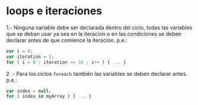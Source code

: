 # loops e iteraciones

1.- Ninguna variable debe ser declarada dentro del ciclo, todas las variables que se deban usar ya sea en la iteracion o en las condiciones se deben declarar antes de que comience la iteración. p.e.:
```javascript
var i = 0;
var iteration = 9;
for ( i = 0 ; iteration <= 10 ; i++ ) { ... }
```

2 .- Para los ciclos `foreach` también las variables se deben declarar antes. p.e.:
```javascript
var index = null;
for ( index in myArray ) { ... }
```
